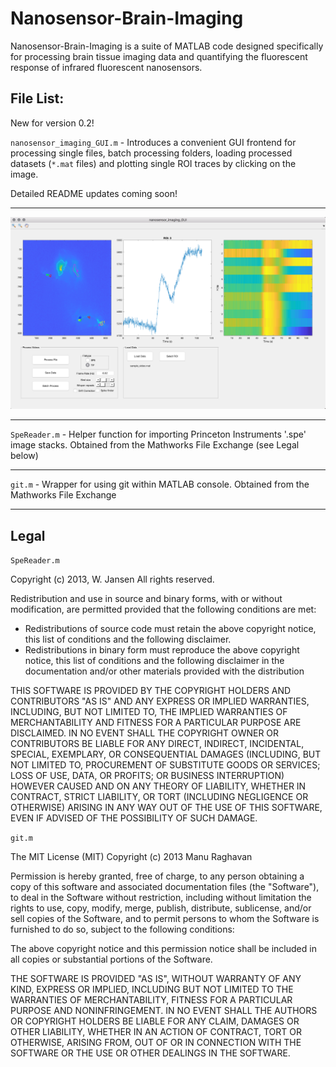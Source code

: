 # Nanosensor-Brain-Imaging
Nanosensor-Brain-Imaging is a suite of MATLAB code designed specifically for processing brain tissue imaging data and quantifying the fluorescent response of infrared fluorescent nanosensors.

## File List:

New for version 0.2!

`nanosensor_imaging_GUI.m` - Introduces a convenient GUI frontend for processing single files, batch processing folders, loading processed datasets (`*.mat` files) and plotting single ROI traces by clicking on the image.

Detailed README updates coming soon!

---
![picture](screenshot_gui.png)

---

`SpeReader.m` - Helper function for importing Princeton Instruments '.spe' image stacks. Obtained from the Mathworks File Exchange (see Legal below)

---

`git.m` - Wrapper for using git within MATLAB console. Obtained from the Mathworks File Exchange



---
## Legal
`SpeReader.m`

Copyright (c) 2013, W. Jansen 
All rights reserved.

Redistribution and use in source and binary forms, with or without 
modification, are permitted provided that the following conditions are 
met:

* Redistributions of source code must retain the above copyright 
notice, this list of conditions and the following disclaimer. 
* Redistributions in binary form must reproduce the above copyright 
notice, this list of conditions and the following disclaimer in 
the documentation and/or other materials provided with the distribution

THIS SOFTWARE IS PROVIDED BY THE COPYRIGHT HOLDERS AND CONTRIBUTORS "AS IS" 
AND ANY EXPRESS OR IMPLIED WARRANTIES, INCLUDING, BUT NOT LIMITED TO, THE 
IMPLIED WARRANTIES OF MERCHANTABILITY AND FITNESS FOR A PARTICULAR PURPOSE 
ARE DISCLAIMED. IN NO EVENT SHALL THE COPYRIGHT OWNER OR CONTRIBUTORS BE 
LIABLE FOR ANY DIRECT, INDIRECT, INCIDENTAL, SPECIAL, EXEMPLARY, OR 
CONSEQUENTIAL DAMAGES (INCLUDING, BUT NOT LIMITED TO, PROCUREMENT OF 
SUBSTITUTE GOODS OR SERVICES; LOSS OF USE, DATA, OR PROFITS; OR BUSINESS 
INTERRUPTION) HOWEVER CAUSED AND ON ANY THEORY OF LIABILITY, WHETHER IN 
CONTRACT, STRICT LIABILITY, OR TORT (INCLUDING NEGLIGENCE OR OTHERWISE) 
ARISING IN ANY WAY OUT OF THE USE OF THIS SOFTWARE, EVEN IF ADVISED OF THE 
POSSIBILITY OF SUCH DAMAGE.

`git.m`

The MIT License (MIT)
Copyright (c) 2013 Manu Raghavan

Permission is hereby granted, free of charge, to any person obtaining a copy
of this software and associated documentation files (the "Software"), to deal
in the Software without restriction, including without limitation the rights
to use, copy, modify, merge, publish, distribute, sublicense, and/or sell
copies of the Software, and to permit persons to whom the Software is
furnished to do so, subject to the following conditions:

The above copyright notice and this permission notice shall be included in
all copies or substantial portions of the Software.

THE SOFTWARE IS PROVIDED "AS IS", WITHOUT WARRANTY OF ANY KIND, EXPRESS OR
IMPLIED, INCLUDING BUT NOT LIMITED TO THE WARRANTIES OF MERCHANTABILITY,
FITNESS FOR A PARTICULAR PURPOSE AND NONINFRINGEMENT. IN NO EVENT SHALL THE
AUTHORS OR COPYRIGHT HOLDERS BE LIABLE FOR ANY CLAIM, DAMAGES OR OTHER
LIABILITY, WHETHER IN AN ACTION OF CONTRACT, TORT OR OTHERWISE, ARISING FROM,
OUT OF OR IN CONNECTION WITH THE SOFTWARE OR THE USE OR OTHER DEALINGS IN
THE SOFTWARE.
